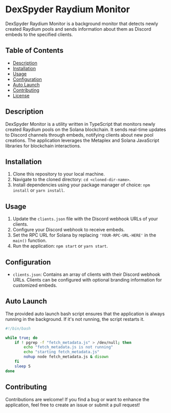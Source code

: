 # DexSpyder Raydium Monitor

DexSpyder Raydium Monitor is a background monitor that detects newly created Raydium pools and sends information about them as Discord embeds to the specified clients.

## Table of Contents

- [Description](#description)
- [Installation](#installation)
- [Usage](#usage)
- [Configuration](#configuration)
- [Auto Launch](#auto-launch)
- [Contributing](#contributing)
- [License](#license)

## Description

DexSpyder Monitor is a utility written in TypeScript that monitors newly created Raydium pools on the Solana blockchain. It sends real-time updates to Discord channels through embeds, notifying clients about new pool creations. The application leverages the Metaplex and Solana JavaScript libraries for blockchain interactions.

## Installation

1. Clone this repository to your local machine.
2. Navigate to the cloned directory: `cd <cloned-dir-name>`.
3. Install dependencies using your package manager of choice: `npm install` or `yarn install`.

## Usage

1. Update the `clients.json` file with the Discord webhook URLs of your clients.
2. Configure your Discord webhook to receive embeds.
3. Set the RPC URL for Solana by replacing `'YOUR-RPC-URL-HERE'` in the `main()` function.
4. Run the application: `npm start` or `yarn start`.

## Configuration

- `clients.json`: Contains an array of clients with their Discord webhook URLs. Clients can be configured with optional branding information for customized embeds.

## Auto Launch

The provided auto launch bash script ensures that the application is always running in the background. If it's not running, the script restarts it.

```bash
#!/bin/bash

while true; do
    if ! pgrep -f "fetch_metadata.js" > /dev/null; then
        echo "fetch_metadata.js is not running"
        echo "starting fetch_metadata.js"
        nohup node fetch_metadata.js & disown
    fi
    sleep 5
done
```

## Contributing

Contributions are welcome! If you find a bug or want to enhance the application, feel free to create an issue or submit a pull request!

